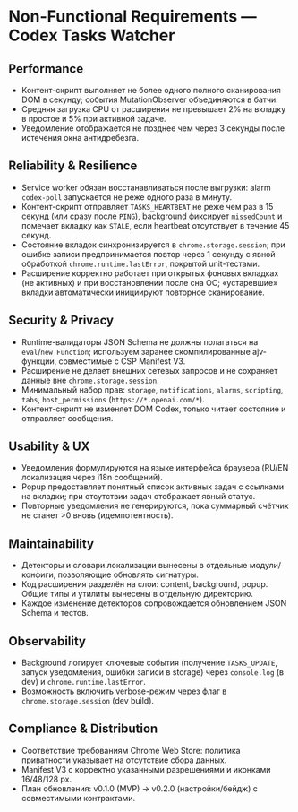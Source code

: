 # Non-Functional Requirements — Codex Tasks Watcher

## Performance
- Контент-скрипт выполняет не более одного полного сканирования DOM в секунду; события MutationObserver объединяются в батчи.
- Средняя загрузка CPU от расширения не превышает 2% на вкладку в простое и 5% при активной задаче.
- Уведомление отображается не позднее чем через 3 секунды после истечения окна антидребезга.

## Reliability & Resilience
- Service worker обязан восстанавливаться после выгрузки: alarm `codex-poll` запускается не реже одного раза в минуту.
- Контент-скрипт отправляет `TASKS_HEARTBEAT` не реже чем раз в 15 секунд (или сразу после `PING`), background фиксирует `missedCount` и помечает вкладку как `STALE`, если heartbeat отсутствует в течение 45 секунд.
- Состояние вкладок синхронизируется в `chrome.storage.session`; при ошибке записи предпринимается повтор через 1 секунду с явной обработкой `chrome.runtime.lastError`, покрытой unit-тестами.
- Расширение корректно работает при открытых фоновых вкладках (не активных) и при восстановлении после сна ОС; «устаревшие» вкладки автоматически инициируют повторное сканирование.

## Security & Privacy
- Runtime-валидаторы JSON Schema не должны полагаться на `eval`/`new Function`; используем заранее скомпилированные ajv-функции, совместимые с CSP Manifest V3.
- Расширение не делает внешних сетевых запросов и не сохраняет данные вне `chrome.storage.session`.
- Минимальный набор прав: `storage`, `notifications`, `alarms`, `scripting`, `tabs`, `host_permissions` (`https://*.openai.com/*`).
- Контент-скрипт не изменяет DOM Codex, только читает состояние и отправляет сообщения.

## Usability & UX
- Уведомления формулируются на языке интерфейса браузера (RU/EN локализация через i18n сообщений).
- Popup предоставляет понятный список активных задач с ссылками на вкладки; при отсутствии задач отображает явный статус.
- Повторные уведомления не генерируются, пока суммарный счётчик не станет >0 вновь (идемпотентность).

## Maintainability
- Детекторы и словари локализации вынесены в отдельные модули/конфиги, позволяющие обновлять сигнатуры.
- Код расширения разделён на слои: content, background, popup. Общие типы и утилиты вынесены в отдельную директорию.
- Каждое изменение детекторов сопровождается обновлением JSON Schema и тестов.

## Observability
- Background логирует ключевые события (получение `TASKS_UPDATE`, запуск уведомления, ошибки записи в storage) через `console.log` (в dev) и `chrome.runtime.lastError`.
- Возможность включить verbose-режим через флаг в `chrome.storage.session` (dev build).

## Compliance & Distribution
- Соответствие требованиям Chrome Web Store: политика приватности указывает на отсутствие сбора данных.
- Manifest V3 с корректно указанными разрешениями и иконками 16/48/128 px.
- План обновления: v0.1.0 (MVP) → v0.2.0 (настройки/бейдж) с совместимыми контрактами.

